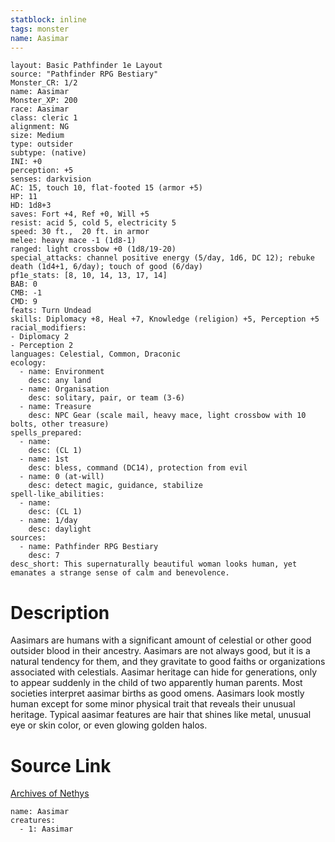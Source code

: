 ```yaml
---
statblock: inline
tags: monster
name: Aasimar
---
```

```statblock
layout: Basic Pathfinder 1e Layout
source: "Pathfinder RPG Bestiary"
Monster_CR: 1/2
name: Aasimar
Monster_XP: 200
race: Aasimar
class: cleric 1
alignment: NG
size: Medium
type: outsider
subtype: (native)
INI: +0
perception: +5
senses: darkvision
AC: 15, touch 10, flat-footed 15 (armor +5)
HP: 11
HD: 1d8+3
saves: Fort +4, Ref +0, Will +5
resist: acid 5, cold 5, electricity 5
speed: 30 ft.,  20 ft. in armor
melee: heavy mace -1 (1d8-1)
ranged: light crossbow +0 (1d8/19-20)
special_attacks: channel positive energy (5/day, 1d6, DC 12); rebuke death (1d4+1, 6/day); touch of good (6/day)
pf1e_stats: [8, 10, 14, 13, 17, 14]
BAB: 0
CMB: -1
CMD: 9
feats: Turn Undead
skills: Diplomacy +8, Heal +7, Knowledge (religion) +5, Perception +5
racial_modifiers:
- Diplomacy 2
- Perception 2
languages: Celestial, Common, Draconic
ecology:
  - name: Environment
    desc: any land
  - name: Organisation
    desc: solitary, pair, or team (3-6)
  - name: Treasure
    desc: NPC Gear (scale mail, heavy mace, light crossbow with 10 bolts, other treasure)
spells_prepared:
  - name:
    desc: (CL 1)
  - name: 1st
    desc: bless, command (DC14), protection from evil
  - name: 0 (at-will)
    desc: detect magic, guidance, stabilize
spell-like_abilities:
  - name:
    desc: (CL 1)
  - name: 1/day
    desc: daylight
sources:
  - name: Pathfinder RPG Bestiary
    desc: 7
desc_short: This supernaturally beautiful woman looks human, yet emanates a strange sense of calm and benevolence.
```
# Description
Aasimars are humans with a significant amount of celestial or other good outsider blood in their ancestry. Aasimars are not always good, but it is a natural tendency for them, and they gravitate to good faiths or organizations associated with celestials. Aasimar heritage can hide for generations, only to appear suddenly in the child of two apparently human parents. Most societies interpret aasimar births as good omens. Aasimars look mostly human except for some minor physical trait that reveals their unusual heritage. Typical aasimar features are hair that shines like metal, unusual eye or skin color, or even glowing golden halos.
# Source Link
[Archives of Nethys](https://aonprd.com/MonsterDisplay.aspx?ItemName=Aasimar)
```encounter-table
name: Aasimar
creatures:
  - 1: Aasimar
```
